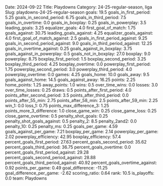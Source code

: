 Date: 2024-09-22
Title: Playdowns
Category: 24-25-regular-season, liga
Slug: playdowns-24-25-regular-season
goals: 19.5
goals_in_first_period: 5.25
goals_in_second_period: 6.75
goals_in_third_period: 7.5
goals_in_overtime: 0.0
goals_in_boxplay: 0.25
goals_in_powerplay: 3.5
leading_goals: 3.25
equalizer_goals: 4.0
first_goal_of_match: 1.75
goals_against: 30.75
leading_goals_against: 4.25
equalizer_goals_against: 4.0
first_goal_of_match_against: 2.5
goals_in_first_period_against: 9.25
goals_in_second_period_against: 9.0
goals_in_third_period_against: 12.25
goals_in_overtime_against: 0.25
goals_against_in_boxplay: 3.75
goals_against_in_powerplay: 0.5
goals_not_in_boxplay: 27.0
boxplay: 9.0
powerplay: 8.75
boxplay_first_period: 1.5
boxplay_second_period: 3.25
boxplay_third_period: 4.25
boxplay_overtime: 0.0
powerplay_first_period: 1.75
powerplay_second_period: 3.0
powerplay_third_period: 4.0
powerplay_overtime: 0.0
games: 4.25
goals_home: 10.0
goals_away: 9.5
goals_against_home: 14.5
goals_against_away: 16.25
points: 2.25
home_points: 1.25
away_points: 1.0
wins: 0.5
over_time_wins: 0.0
losses: 3.0
over_time_losses: 0.25
draws: 0.5
points_after_first_period: 4.0
points_after_second_period: 3.5
points_after_third_period: 0.0
points_after_55_min: 2.75
points_after_58_min: 2.5
points_after_59_min: 2.25
win_1: 0.0
loss_1: 0.75
points_max_difference_3: 1.25
points_more_3_difference: 1.0
close_game_win: 0.25
close_game_loss: 0.25
close_game_overtime: 0.5
penalty_shot_goals: 0.25
penalty_shot_goals_against: 0.5
penalty_2: 8.5
penalty_2and2: 0.0
penalty_10: 0.25
penalty_ms: 0.25
goals_per_game: 4.59
goals_against_per_game: 7.21
boxplay_per_game: 2.14
powerplay_per_game: 2.02
powerplay_efficiency: 42.95
boxplay_efficiency: 57.4
percent_goals_first_period: 27.63
percent_goals_second_period: 35.62
percent_goals_third_period: 36.75
percent_goals_overtime: 0.0
percent_goals_first_period_against: 29.28
percent_goals_second_period_against: 28.88
percent_goals_third_period_against: 40.92
percent_goals_overtime_against: 0.92
points_per_game: 0.49
goal_difference: -11.25
goal_difference_per_game: -2.62
scoring_ratio: 0.64
rank: 10.5
is_playoffs: 0.0
team: Playdowns
